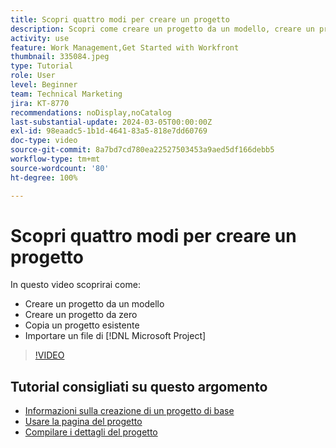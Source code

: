 ```yaml
---
title: Scopri quattro modi per creare un progetto
description: Scopri come creare un progetto da un modello, creare un progetto da zero, copiare un progetto esistente o importare un file di  [!DNL Microsoft Project] .
activity: use
feature: Work Management,Get Started with Workfront
thumbnail: 335084.jpeg
type: Tutorial
role: User
level: Beginner
team: Technical Marketing
jira: KT-8770
recommendations: noDisplay,noCatalog
last-substantial-update: 2024-03-05T00:00:00Z
exl-id: 98eaadc5-1b1d-4641-83a5-818e7dd60769
doc-type: video
source-git-commit: 8a7bd7cd780ea22527503453a9aed5df166debb5
workflow-type: tm+mt
source-wordcount: '80'
ht-degree: 100%

---
```


# Scopri quattro modi per creare un progetto

In questo video scoprirai come:

* Creare un progetto da un modello
* Creare un progetto da zero
* Copia un progetto esistente
* Importare un file di [!DNL Microsoft Project]

>[!VIDEO](https://video.tv.adobe.com/v/335084/?quality=12&learn=on&enablevpops)

## Tutorial consigliati su questo argomento

* [Informazioni sulla creazione di un progetto di base](/help/manage-work/projects/understand-basic-project-creation.md)
* [Usare la pagina del progetto](/help/manage-work/projects/navigate-the-project-page.md)
* [Compilare i dettagli del progetto](/help/manage-work/projects/fill-in-the-project-details.md)

